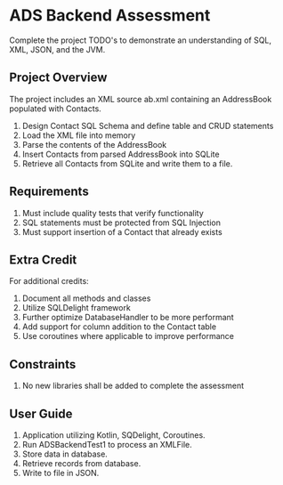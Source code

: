 # ADS Backend Assessment
Complete the project TODO's to demonstrate an understanding of SQL, XML, JSON, and the JVM.

## Project Overview
The project includes an XML source ab.xml containing an AddressBook populated with Contacts. 
1. Design Contact SQL Schema and define table and CRUD statements
1. Load the XML file into memory
1. Parse the contents of the AddressBook
1. Insert Contacts from parsed AddressBook into SQLite
1. Retrieve all Contacts from SQLite and write them to a file.

## Requirements
1. Must include quality tests that verify functionality
1. SQL statements must be protected from SQL Injection
1. Must support insertion of a Contact that already exists

## Extra Credit
For additional credits:
1. Document all methods and classes
1. Utilize SQLDelight framework
1. Further optimize DatabaseHandler to be more performant
1. Add support for column addition to the Contact table
1. Use coroutines where applicable to improve performance


## Constraints
1. No new libraries shall be added to complete the assessment

## User Guide
1. Application utilizing Kotlin, SQDelight, Coroutines.
2. Run ADSBackendTest1 to process an XMLFile.
3. Store data in database.
4. Retrieve records from database.
5. Write to file in JSON.